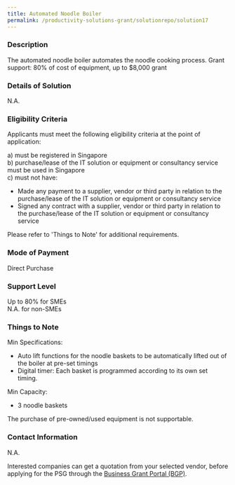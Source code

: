 ```yaml
---
title: Automated Noodle Boiler
permalink: /productivity-solutions-grant/solutionrepo/solution17
---
```


### Description

The automated noodle boiler automates the noodle cooking process.
Grant support: 80% of cost of equipment, up to $8,000 grant

### Details of Solution

N.A.

### Eligibility Criteria

Applicants must meet the following eligibility criteria at the point of application:

a) must be registered in Singapore <br>
b) purchase/lease of the IT solution or equipment or consultancy service must be used in Singapore <br>
c) must not have:
- Made any payment to a supplier, vendor or third party in relation to the purchase/lease of the IT solution or equipment or consultancy service
- Signed any contract with a supplier, vendor or third party in relation to the purchase/lease of the IT solution or equipment or consultancy service

Please refer to 'Things to Note' for additional requirements.

### Mode of Payment
Direct Purchase

### Support Level
Up to 80% for SMEs <br>
N.A. for non-SMEs

### Things to Note
Min Specifications: 
- Auto lift functions for the noodle baskets to be automatically lifted out of the boiler at pre-set timings
- Digital timer: Each basket is programmed according to its own set timing.

Min Capacity: 
- 3 noodle baskets

The purchase of pre-owned/used equipment is not supportable.

### Contact Information
N.A.

Interested companies can get a quotation from your selected vendor, before applying for the PSG through the <a target='_blank' href='https://www.businessgrants.gov.sg/'>Business Grant Portal (BGP)</a>.
